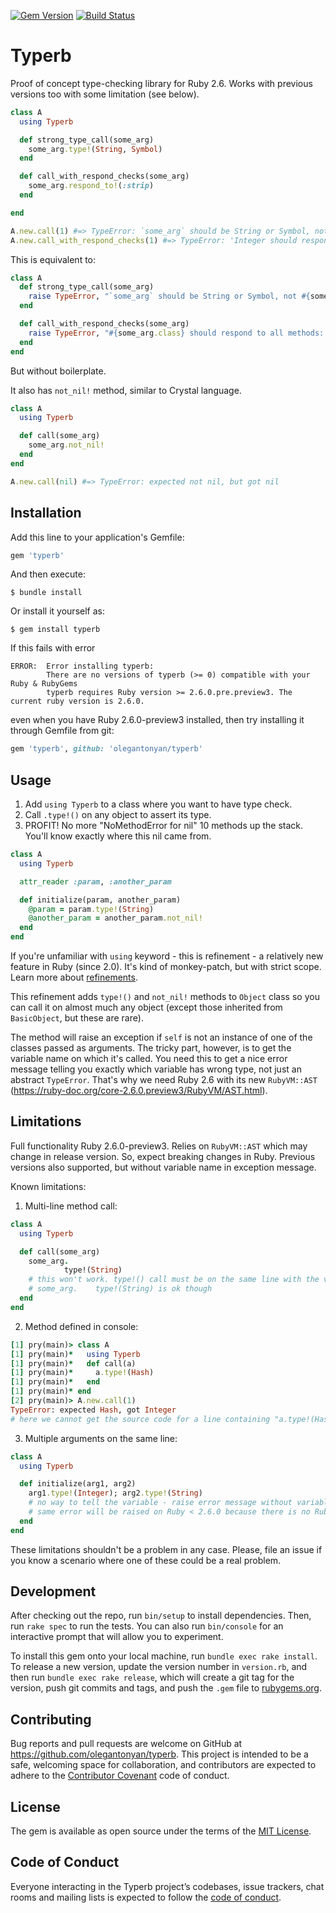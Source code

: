 [![Gem Version](https://badge.fury.io/rb/typerb.svg)](https://badge.fury.io/rb/typerb)
[![Build Status](https://travis-ci.org/olegantonyan/typerb.svg?branch=master)](https://travis-ci.org/olegantonyan/typerb)

# Typerb

Proof of concept type-checking library for Ruby 2.6. Works with previous versions too with some limitation (see below).

```ruby
class A
  using Typerb

  def strong_type_call(some_arg)
    some_arg.type!(String, Symbol)
  end

  def call_with_respond_checks(some_arg)
    some_arg.respond_to!(:strip)
  end

end

A.new.call(1) #=> TypeError: `some_arg` should be String or Symbol, not Integer
A.new.call_with_respond_checks(1) #=> TypeError: 'Integer should respond to all methods: strip'
```

This is equivalent to:
```ruby
class A
  def strong_type_call(some_arg)
    raise TypeError, "`some_arg` should be String or Symbol, not #{some_arg.class}" unless [String, Symbol].include?(some_arg.class)
  end

  def call_with_respond_checks(some_arg)
    raise TypeError, "#{some_arg.class} should respond to all methods: strip" unless [:strip].all{|meth| some_arg.respond_to?(meth)}
  end
end
```

But without boilerplate.

It also has `not_nil!` method, similar to Crystal language.

```ruby
class A
  using Typerb

  def call(some_arg)
    some_arg.not_nil!
  end
end

A.new.call(nil) #=> TypeError: expected not nil, but got nil
```

## Installation

Add this line to your application's Gemfile:

```ruby
gem 'typerb'
```

And then execute:

    $ bundle install

Or install it yourself as:

    $ gem install typerb

If this fails with error
```
ERROR:  Error installing typerb:
        There are no versions of typerb (>= 0) compatible with your Ruby & RubyGems
        typerb requires Ruby version >= 2.6.0.pre.preview3. The current ruby version is 2.6.0.
```
even when you have Ruby 2.6.0-preview3 installed, then try installing it through Gemfile from git:
```ruby
gem 'typerb', github: 'olegantonyan/typerb'
```

## Usage

1. Add `using Typerb` to a class where you want to have type check.
2. Call `.type!()` on any object to assert its type.
3. PROFIT! No more "NoMethodError for nil" 10 methods up the stack. You'll know exactly where this nil came from.

```ruby
class A
  using Typerb

  attr_reader :param, :another_param

  def initialize(param, another_param)
    @param = param.type!(String)
    @another_param = another_param.not_nil!
  end
end
```

If you're unfamiliar with `using` keyword - this is refinement - a relatively new feature in Ruby (since 2.0). It's kind of monkey-patch, but with strict scope. Learn more about [refinements](https://ruby-doc.org/core-2.5.3/doc/syntax/refinements_rdoc.html).

This refinement adds `type!()` and `not_nil!` methods to `Object` class so you can call it on almost much any object (except those inherited from `BasicObject`, but these are rare).

The method will raise an exception if `self` is not an instance of one of the classes passed as arguments. The tricky part, however, is to get the variable name on which it's called. You need this to get a nice error message telling you exactly which variable has wrong type, not just an abstract `TypeError`. That's why we need Ruby 2.6 with its new `RubyVM::AST` (https://ruby-doc.org/core-2.6.0.preview3/RubyVM/AST.html).

## Limitations

Full functionality Ruby 2.6.0-preview3. Relies on `RubyVM::AST` which may change in release version. So, expect breaking changes in Ruby. Previous versions also supported, but without variable name in exception message.

Known limitations:

1. Multi-line method call:
```ruby
class A
  using Typerb

  def call(some_arg)
    some_arg.
            type!(String)
    # this won't work. type!() call must be on the same line with the variable it's called on - raise error message without variable name
    # some_arg.    type!(String) is ok though
  end
end
```

2. Method defined in console:
```ruby
[1] pry(main)> class A
[1] pry(main)*   using Typerb
[1] pry(main)*   def call(a)
[1] pry(main)*     a.type!(Hash)
[1] pry(main)*   end
[1] pry(main)* end
[2] pry(main)> A.new.call(1)
TypeError: expected Hash, got Integer
# here we cannot get the source code for a line containing "a.type!(Hash)", so cannot see the variable name
```

3. Multiple arguments on the same line:
```ruby
class A
  using Typerb

  def initialize(arg1, arg2)
    arg1.type!(Integer); arg2.type!(String)
    # no way to tell the variable - raise error message without variable name
    # same error will be raised on Ruby < 2.6.0 because there is no RubyVM::AST
  end
end
```

These limitations shouldn't be a problem in any case. Please, file an issue if you know a scenario where one of these could be a real problem.

## Development

After checking out the repo, run `bin/setup` to install dependencies. Then, run `rake spec` to run the tests. You can also run `bin/console` for an interactive prompt that will allow you to experiment.

To install this gem onto your local machine, run `bundle exec rake install`. To release a new version, update the version number in `version.rb`, and then run `bundle exec rake release`, which will create a git tag for the version, push git commits and tags, and push the `.gem` file to [rubygems.org](https://rubygems.org).

## Contributing

Bug reports and pull requests are welcome on GitHub at https://github.com/olegantonyan/typerb. This project is intended to be a safe, welcoming space for collaboration, and contributors are expected to adhere to the [Contributor Covenant](http://contributor-covenant.org) code of conduct.

## License

The gem is available as open source under the terms of the [MIT License](https://opensource.org/licenses/MIT).

## Code of Conduct

Everyone interacting in the Typerb project’s codebases, issue trackers, chat rooms and mailing lists is expected to follow the [code of conduct](https://github.com/olegantonyan/typerb/blob/master/CODE_OF_CONDUCT.md).

